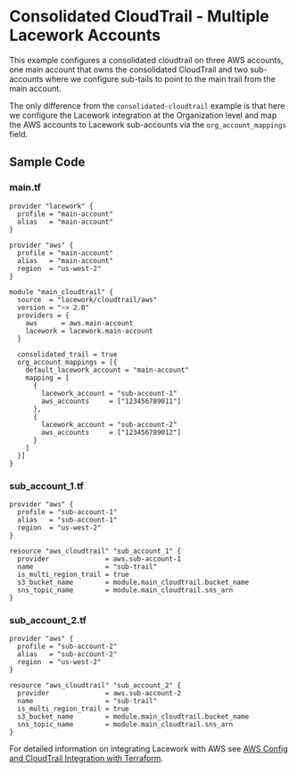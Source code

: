 # Consolidated CloudTrail - Multiple Lacework Accounts

This example configures a consolidated cloudtrail on three AWS accounts, one main
account that owns the consolidated CloudTrail and two sub-accounts where we configure
sub-tails to point to the main trail from the main account.

The only difference from the `consolidated-cloudtrail` example is that here we configure
the Lacework integration at the Organization level and map the AWS accounts to Lacework
sub-accounts via the `org_account_mappings` field.

## Sample Code

### main.tf

```hcl
provider "lacework" {
  profile = "main-account"
  alias   = "main-account"
}

provider "aws" {
  profile = "main-account"
  alias   = "main-account"
  region  = "us-west-2"
}

module "main_cloudtrail" {
  source  = "lacework/cloudtrail/aws"
  version = "~> 2.0"
  providers = {
    aws      = aws.main-account
    lacework = lacework.main-account
  }

  consolidated_trail = true
  org_account_mappings = [{
    default_lacework_account = "main-account"
    mapping = [
      {
        lacework_account = "sub-account-1"
        aws_accounts     = ["123456789011"]
      },
      {
        lacework_account = "sub-account-2"
        aws_accounts     = ["123456789012"]
      }
    ]
  }]
}
```

### sub_account_1.tf

```hcl
provider "aws" {
  profile = "sub-account-1"
  alias   = "sub-account-1"
  region  = "us-west-2"
}

resource "aws_cloudtrail" "sub_account_1" {
  provider              = aws.sub-account-1
  name                  = "sub-trail"
  is_multi_region_trail = true
  s3_bucket_name        = module.main_cloudtrail.bucket_name
  sns_topic_name        = module.main_cloudtrail.sns_arn
}
```

### sub_account_2.tf

```hcl
provider "aws" {
  profile = "sub-account-2"
  alias   = "sub-account-2"
  region  = "us-west-2"
}

resource "aws_cloudtrail" "sub_account_2" {
  provider              = aws.sub-account-2
  name                  = "sub-trail"
  is_multi_region_trail = true
  s3_bucket_name        = module.main_cloudtrail.bucket_name
  sns_topic_name        = module.main_cloudtrail.sns_arn
}
```

For detailed information on integrating Lacework with AWS see [AWS Config and CloudTrail Integration with Terraform](https://docs.lacework.net/onboarding/aws-guided-configuration).
